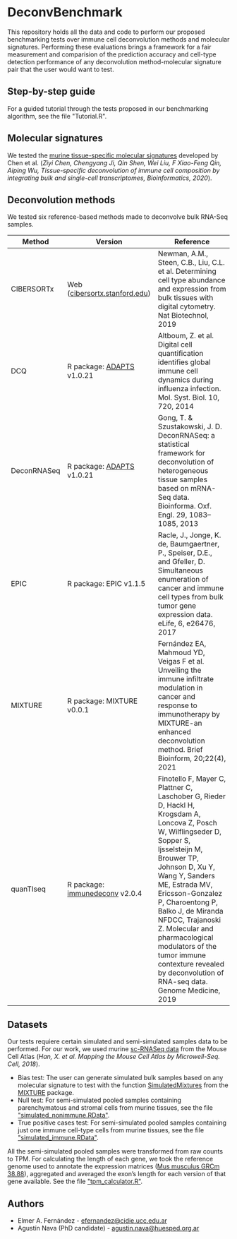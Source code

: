 DeconvBenchmark
===============
This repository holds all the data and code to perform our proposed benchmarking tests over immune cell deconvolution methods and molecular signatures. 
Performing these evaluations brings a framework for a fair measurement and comparision of the prediction accuracy and cell-type detection performance of any deconvolution method-molecular signature pair that the user would want to test. 

Step-by-step guide
------------------
For a guided tutorial through the tests proposed in our benchmarking algorithm, see the file "Tutorial.R". 

Molecular signatures
--------------------
We tested the [murine tissue-specific molecular signatures](https://github.com/wuaipinglab/ImmuCC/tree/master/tissue_immucc/SignatureMatrix) developed by Chen et al. (_Ziyi Chen, Chengyang Ji, Qin Shen, Wei Liu, F Xiao-Feng Qin, Aiping Wu, Tissue-specific deconvolution of immune cell composition by integrating bulk and single-cell transcriptomes, Bioinformatics, 2020_). 

Deconvolution methods
---------------------
We tested six reference-based methods made to deconvolve bulk RNA-Seq samples. 

| Method | Version | Reference |
|--------|---------|-----------|
| CIBERSORTx | Web ([cibersortx.stanford.edu](https://cibersortx.stanford.edu)) | Newman, A.M., Steen, C.B., Liu, C.L. et al. Determining cell type abundance and expression from bulk tissues with digital cytometry. Nat Biotechnol, 2019 |
| DCQ | R package: [ADAPTS](https://journals.plos.org/plosone/article?id=10.1371/journal.pone.0224693) v1.0.21 | Altboum, Z. et al. Digital cell quantification identifies global immune cell dynamics during influenza infection. Mol. Syst. Biol. 10, 720, 2014 |
| DeconRNASeq |  R package: [ADAPTS](https://journals.plos.org/plosone/article?id=10.1371/journal.pone.0224693) v1.0.21 | Gong, T. & Szustakowski, J. D. DeconRNASeq: a statistical framework for deconvolution of heterogeneous tissue samples based on mRNA-Seq data. Bioinforma. Oxf. Engl. 29, 1083–1085, 2013 |
| EPIC | R package: EPIC v1.1.5 |Racle, J., Jonge, K. de, Baumgaertner, P., Speiser, D.E., and Gfeller, D. Simultaneous enumeration of cancer and immune cell types from bulk tumor gene expression data. eLife, 6, e26476, 2017 |
| MIXTURE | R package: MIXTURE v0.0.1 | Fernández EA, Mahmoud YD, Veigas F et al. Unveiling the immune infiltrate modulation in cancer and response to immunotherapy by MIXTURE-an enhanced deconvolution method. Brief Bioinform, 20;22(4), 2021 |
| quanTIseq | R package: [immunedeconv](https://link.springer.com/protocol/10.1007/978-1-0716-0327-7_16) v2.0.4 | Finotello F, Mayer C, Plattner C, Laschober G, Rieder D, Hackl H, Krogsdam A, Loncova Z, Posch W, Wilflingseder D, Sopper S, Ijsselsteijn M, Brouwer TP, Johnson D, Xu Y, Wang Y, Sanders ME, Estrada MV, Ericsson-Gonzalez P, Charoentong P, Balko J, de Miranda NFDCC, Trajanoski Z. Molecular and pharmacological modulators of the tumor immune contexture revealed by deconvolution of RNA-seq data. Genome Medicine, 2019 |


Datasets
--------
Our tests requiere certain simulated and semi-simulated samples data to be performed. For our work, we used murine [sc-RNASeq data](https://figshare.com/articles/dataset/MCA_DGE_Data/5435866?file=10756795) from the Mouse Cell Atlas (_Han, X. et al. Mapping the Mouse Cell Atlas by Microwell-Seq. Cell, 2018_).

* Bias test: The user can generate simulated bulk samples based on any molecular signature to test with the function [SimulatedMixtures](https://rdrr.io/github/elmerfer/MIXTURE/man/SimulatedMixtures.html) from the [MIXTURE](https://github.com/elmerfer/MIXTURE) package.
* Null test: For semi-simulated pooled samples containing parenchymatous and stromal cells from murine tissues, see the file ["simulated_nonimmune.RData"](https://github.com/agxnv/DeconvBenchmark/blob/main/Data/simulated_nonimmune.RData).
* True positive cases test: For semi-simulated pooled samples containing just one immune cell-type cells from murine tissues, see the file ["simulated_immune.RData"](https://github.com/agxnv/DeconvBenchmark/blob/main/Data/simulated_immune.RData).

All the semi-simulated pooled samples were transformed from raw counts to TPM. For calculating the length of each gene, we took the reference genome used to annotate the expression matrices ([Mus musculus GRCm 38.88](https://ftp.ensembl.org/pub/release-88/gtf/mus_musculus/Mus_musculus.GRCm38.88.gtf.gz)), aggregated and averaged the exon’s length for each version of that gene available. See the file ["tpm_calculator.R"](https://github.com/agxnv/DeconvBenchmark/blob/main/Data/tpm_calculator.R).

Authors
-------
* Elmer A. Fernández - [efernandez@cidie.ucc.edu.ar](mailto:efernandez@cidie.ucc.edu.ar)
* Agustín Nava (PhD candidate) - [agustin.nava@huesped.org.ar](mailto:agustin.nava@huesped.org.ar)
